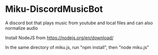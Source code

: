 # Miku-DiscordMusicBot
A discord bot that plays music from youtube and local files and can also normalize audio

Install NodeJS from https://nodejs.org/en/download/

In the same directory of miku.js, run "npm install", then "node miku.js"
